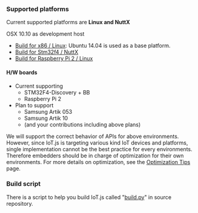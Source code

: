 ### Supported platforms
Current supported platforms are **Linux and NuttX**

OSX 10.10 as development host

* [Build for x86 / Linux](build/Build-for-x86-Linux.md): Ubuntu 14.04 is used as a base platform.
* [Build for Stm32f4 / NuttX](build/Build-for-STM32F4-NuttX.md)
* [Build for Raspberry Pi 2 / Linux](build/Build-for-RPi2-Linux.md)

#### H/W boards
* Current supporting
    * STM32F4-Discovery + BB
    * Raspberry Pi 2
* Plan to support
    * Samsung Artik 053
    * Samsung Artik 10
    * (and your contributions including above plans)

We will support the correct behavior of APIs for above environments. However, since IoT.js is targeting various kind IoT devices and platforms, single implementation cannot be the best practice for every environments. Therefore embedders should be in charge of optimization for their own environments. For more details on optimization, see the [Optimization Tips](devs/Optimization-Tips.md) page.


### Build script
There is a script to help you build IoT.js called "[build.py](https://github.com/Samsung/iotjs/blob/master/tools/build.py)" in source repository.

